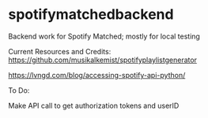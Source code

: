 # spotifymatchedbackend
Backend work for Spotify Matched; mostly for local testing


Current Resources and Credits:
https://github.com/musikalkemist/spotifyplaylistgenerator

https://lvngd.com/blog/accessing-spotify-api-python/

To Do:

Make API call to get authorization tokens and userID
